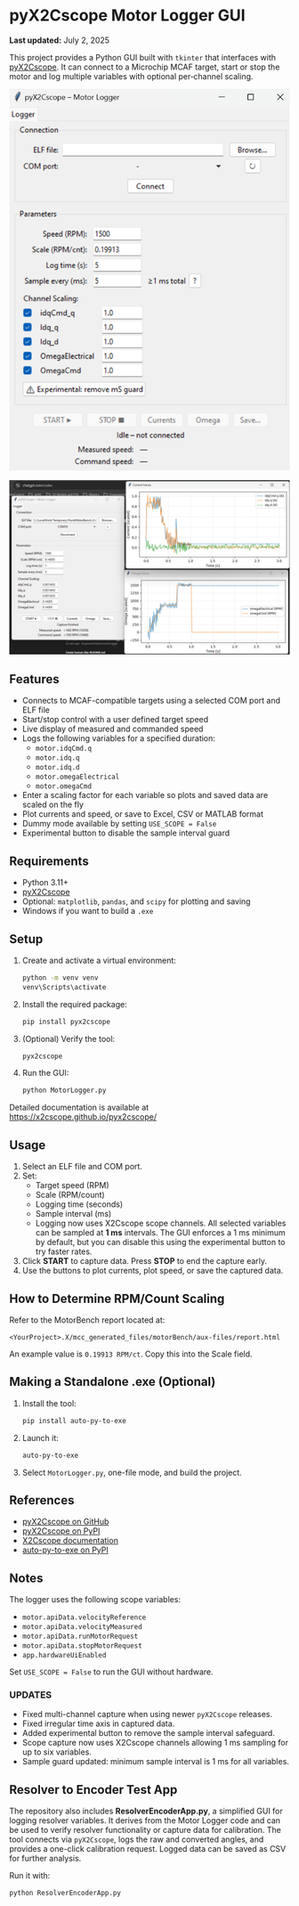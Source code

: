 # pyX2Cscope Motor Logger GUI

**Last updated:** July 2, 2025

This project provides a Python GUI built with `tkinter` that interfaces with [pyX2Cscope](https://github.com/X2Cscope/pyx2cscope). It can connect to a Microchip MCAF target, start or stop the motor and log multiple variables with optional per‑channel scaling.

![Updated GUI](https://github.com/ImpressiveTaste/motorLogger/blob/main/UPDATEDGUI.png)

![Old GUI](https://github.com/ImpressiveTaste/motorLogger/blob/main/GUI.png)


## Features

- Connects to MCAF-compatible targets using a selected COM port and ELF file
- Start/stop control with a user defined target speed
- Live display of measured and commanded speed
- Logs the following variables for a specified duration:
  - `motor.idqCmd.q`
  - `motor.idq.q`
  - `motor.idq.d`
  - `motor.omegaElectrical`
  - `motor.omegaCmd`
- Enter a scaling factor for each variable so plots and saved data are scaled on the fly
- Plot currents and speed, or save to Excel, CSV or MATLAB format
- Dummy mode available by setting `USE_SCOPE = False`
- Experimental button to disable the sample interval guard

## Requirements

- Python 3.11+
- [pyX2Cscope](https://pypi.org/project/pyx2cscope/)
- Optional: `matplotlib`, `pandas`, and `scipy` for plotting and saving
- Windows if you want to build a `.exe`

## Setup

1. Create and activate a virtual environment:
   ```bash
   python -m venv venv
   venv\Scripts\activate
   ```
2. Install the required package:
   ```bash
   pip install pyx2cscope
   ```
3. (Optional) Verify the tool:
   ```bash
   pyx2cscope
   ```
4. Run the GUI:
   ```bash
   python MotorLogger.py
   ```

Detailed documentation is available at https://x2cscope.github.io/pyx2cscope/

## Usage

1. Select an ELF file and COM port.
2. Set:
   - Target speed (RPM)
   - Scale (RPM/count)
   - Logging time (seconds)
   - Sample interval (ms)
    - Logging now uses X2Cscope scope channels. All selected variables can be
      sampled at **1 ms** intervals. The GUI enforces a 1 ms minimum by default,
      but you can disable this using the experimental button to try faster
      rates.
3. Click **START** to capture data. Press **STOP** to end the capture early.
4. Use the buttons to plot currents, plot speed, or save the captured data.

## How to Determine RPM/Count Scaling

Refer to the MotorBench report located at:
```
<YourProject>.X/mcc_generated_files/motorBench/aux-files/report.html
```
An example value is `0.19913 RPM/ct`. Copy this into the Scale field.

## Making a Standalone .exe (Optional)

1. Install the tool:
   ```bash
   pip install auto-py-to-exe
   ```
2. Launch it:
   ```bash
   auto-py-to-exe
   ```
3. Select `MotorLogger.py`, one-file mode, and build the project.

## References

- [pyX2Cscope on GitHub](https://github.com/X2Cscope/pyx2cscope)
- [pyX2Cscope on PyPI](https://pypi.org/project/pyx2cscope/)
- [X2Cscope documentation](https://x2cscope.github.io/)
- [auto-py-to-exe on PyPI](https://pypi.org/project/auto-py-to-exe/)

## Notes

The logger uses the following scope variables:

- `motor.apiData.velocityReference`
- `motor.apiData.velocityMeasured`
- `motor.apiData.runMotorRequest`
- `motor.apiData.stopMotorRequest`
- `app.hardwareUiEnabled`

Set `USE_SCOPE = False` to run the GUI without hardware.

### UPDATES

- Fixed multi-channel capture when using newer `pyX2Cscope` releases.
- Fixed irregular time axis in captured data.
- Added experimental button to remove the sample interval safeguard.
- Scope capture now uses X2Cscope channels allowing 1 ms sampling for up to six
  variables.
- Sample guard updated: minimum sample interval is 1 ms for all variables.


## Resolver to Encoder Test App

The repository also includes **ResolverEncoderApp.py**, a simplified GUI for logging resolver variables. It derives from the Motor Logger code and can be used to verify resolver functionality or capture data for calibration. The tool connects via `pyX2Cscope`, logs the raw and converted angles, and provides a one-click calibration request. Logged data can be saved as CSV for further analysis.

Run it with:
```bash
python ResolverEncoderApp.py
```
